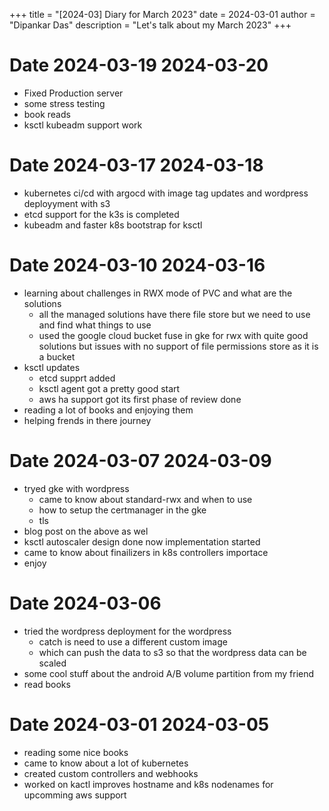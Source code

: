 +++
title = "[2024-03] Diary for March 2023"
date = 2024-03-01
author = "Dipankar Das"
description = "Let's talk about my March 2023"
+++

# Date 2024-03-19 2024-03-20
* Fixed Production server
* some stress testing
* book reads
* ksctl kubeadm support work

# Date 2024-03-17 2024-03-18
* kubernetes ci/cd with argocd with image tag updates and wordpress deployyment with s3
* etcd support for the k3s is completed
* kubeadm and faster k8s bootstrap for ksctl

# Date 2024-03-10 2024-03-16
* learning about challenges in RWX mode of PVC and what are the solutions
  * all the managed solutions have there file store but we need to use and find what things to use
  * used the google cloud bucket fuse in gke for rwx with quite good solutions but issues with no support of file permissions store as it is a bucket
* ksctl updates
  * etcd supprt added
  * ksctl agent got a pretty good start
  * aws ha support got its first phase of review done
* reading a lot of books and enjoying them
* helping frends in there journey

# Date 2024-03-07 2024-03-09
* tryed gke with wordpress
  * came to know about standard-rwx and when to use 
  * how to setup the certmanager in the gke
  * tls
* blog post on the above as wel
* ksctl autoscaler design done now implementation started
* came to know about finailizers in k8s controllers importace
* enjoy

# Date 2024-03-06
* tried the wordpress deployment for the wordpress
  * catch is need to use a different custom image
  * which can push the data to s3 so that the wordpress data can be scaled
* some cool stuff about the android A/B volume partition from my friend
* read books

# Date 2024-03-01 2024-03-05
* reading some nice books
* came to know about a lot of kubernetes
* created custom controllers and webhooks
* worked on kactl improves hostname and k8s nodenames for upcomming aws support 
